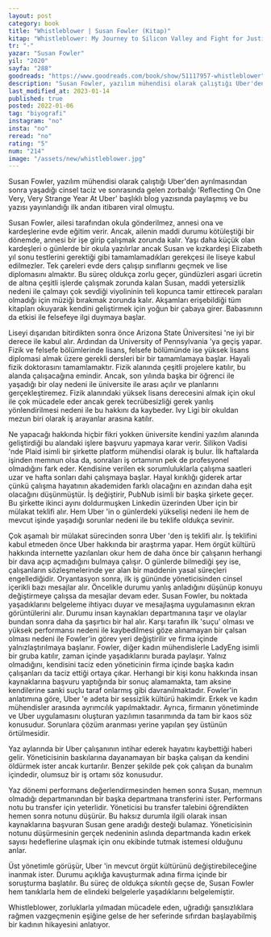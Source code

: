 ```yaml
---
layout: post
category: book
title: "Whistleblower | Susan Fowler (Kitap)"
kitap: "Whistleblower: My Journey to Silicon Valley and Fight for Justice at Uber"
tr: "-"
yazar: "Susan Fowler"
yil: "2020"
sayfa: "288"
goodreads: "https://www.goodreads.com/book/show/51117957-whistleblower"
description: "Susan Fowler, yazılım mühendisi olarak çalıştığı Uber'den ayrılmasından sonra yaşadığı cinsel taciz ve sonrasında gelen zorbalığı Reflecting On One Very, Very Strange Year At Uber başlıklı blog yazısında paylaşmış ve bu yazısı yayınlandığı ilk andan itibaren viral olmuştu. Whistleblower Fowler'ın Uber’de yazılım mühendisi olarak geçen bir yılına odaklaniyor."
last_modified_at: 2023-01-14
published: true
posted: 2022-01-06
tag: "biyografi"
instagram: "no"
insta: "no"
reread: "no"
rating: "5"
num: "214"
image: "/assets/new/whistleblower.jpg"
---
```


Susan Fowler, yazılım mühendisi olarak çalıştığı Uber'den ayrılmasından sonra yaşadığı cinsel taciz ve sonrasında gelen zorbalığı 'Reflecting On One Very, Very Strange Year At Uber' başlıklı blog yazısında paylaşmış ve bu yazısı yayınlandığı ilk andan itibaren viral olmuştu.

Susan Fowler, ailesi tarafından okula gönderilmez, annesi ona ve kardeşlerine evde eğitim verir. Ancak, ailenin maddi durumu kötüleştiği bir dönemde, annesi bir işe girip çalışmak zorunda kalır. Yaşı daha küçük olan kardeşleri o günlerde bir okula yazılırlar ancak Susan ve kızkardeşi Elizabeth yıl sonu testlerini gerektiği gibi tamamlamadıkları gerekçesi ile liseye kabul edilmezler. Tek çareleri evde ders çalışıp sınıflarını geçmek ve lise diplomasını almaktır. Bu süreç oldukça zorlu geçer, gündüzleri asgari ücretin de altına çeşitli işlerde çalışmak zorunda kalan Susan, maddi yetersizlik nedeni ile çalmayı çok sevdiği viyolininin teli kopunca tamir ettirecek paraları olmadığı için müziği bırakmak zorunda kalır. Akşamları erişebildiği tüm kitapları okuyarak kendini geliştirmek için yoğun bir çabaya girer. Babasınınn da etkisi ile felsefeye ilgi duymaya başlar.

Liseyi dışarıdan bitirdikten sonra önce Arizona State Üniversitesi 'ne iyi bir derece ile kabul alır. Ardından da University of Pennsylvania 'ya geçiş yapar. Fizik ve felsefe bölümlerinde lisans, felsefe bölümünde ise yüksek lisans diplomasi almak üzere gerekli dersleri bir bir tamamlamaya başlar. Hayali fizik doktorasını tamamlamaktır. Fizik alanında çeşitli projelere katılır, bu alanda çalışacağına emindir. Ancak, son yılında başka bir öğrenci ile yaşadığı bir olay nedeni ile üniversite ile arası açılır ve planlarını gerçekleştiremez. Fizik alanındaki yüksek lisans derecesini almak için okul ile çok mücadele eder ancak gerek tecrübesizliği gerek yanlış yönlendirilmesi nedeni ile bu hakkını da kaybeder. Ivy Ligi bir okuldan mezun biri olarak iş arayanlar arasına katılır.

Ne yapacağı hakkında hiçbir fikri yokken üniversite kendini yazılım alanında geliştirdiği bu alandaki işlere başvuru yapmaya karar verir. Silikon Vadisi 'nde Plaid isimli bir şirkette platform mühendisi olarak iş bulur. İlk haftalarda işinden memnun olsa da, sonraları iş ortamının pek de profesyonel olmadığını fark eder. Kendisine verilen ek sorumluluklarla çalışma saatleri uzar ve hafta sonları dahi çalışmaya başlar. Hayal kırıklığı giderek artar çünkü çalışma hayatının akademiden farklı olacağını en azından daha eşit olacağını düşünmüştür. İş değiştirir, PubNub isimli bir başka şirkete geçer. Bu şirkette ikinci ayını doldurmuşken Linkedin üzerinden Uber için bir mülakat teklifi alır. Hem Uber 'in o günlerdeki yükselişi nedeni ile hem de mevcut işinde yaşadığı sorunlar nedeni ile bu teklife oldukça sevinir.

Çok aşamalı bir mülakat sürecinden sonra Uber 'den iş teklifi alır. İş teklifini kabul etmeden önce Uber hakkında bir araştırma yapar. Hem örgüt kültürü hakkında internette yazılanları okur hem de daha önce bir çalışanın herhangi bir dava açıp açmadığını bulmaya çalışır. O günlerde bilmediği şey ise, çalışanların sözleşmelerinde yer alan bir maddenin yasal süreçleri engellediğidir. Oryantasyon sonra, ilk iş gününde yöneticisinden cinsel içerikli bazı mesajlar alır. Öncelikle durumu yanlış anladığını düşünüp konuyu değiştirmeye çalışsa da mesajlar devam eder. Susan Fowler, bu noktada yaşadıklarını belgeleme ihtiyacı duyar ve mesajlaşma uygulamasının ekran görüntülerini alır. Durumu insan kaynakları departmanına taşır ve olaylar bundan sonra daha da şaşırtıcı bir hal alır. Karşı tarafın ilk 'suçu' olması ve yüksek performansı nedeni ile kaybedilmesi göze alınamayan bir çalsan olması nedeni ile Fowler'in görev yeri değiştirilir ve firma içinde yalnızlaştırılmaya başlanır. Fowler, diğer kadın mühendislerle LadyEng isimli bir gruba katılır, zaman içinde yaşadıklarını burada paylaşır. Yalnız olmadığını, kendisini taciz eden yöneticinin firma içinde başka kadın çalışanları da taciz ettiği ortaya çıkar. Herhangi bir kişi konu hakkında insan kaynaklarına başvuru yaptığında bir sonuç alamamakta, tam aksine kendilerine sanki suçlu taraf onlarmış gibi davranılmaktadır. Fowler'in anlatımına göre, Uber 'e adeta bir sessizlik kültürü hakimdir. Erkek ve kadın mühendisler arasında ayrımcılık yapılmaktadır. Ayrıca, firmanın yönetiminde ve Uber uygulamasını oluşturan yazılımın tasarımında da tam bir kaos söz konusudur. Sorunlara çözüm aranması yerine yapılan şey üstünün örtülmesidir.

Yaz aylarında bir Uber çalışanının intihar ederek hayatını kaybettiği haberi gelir. Yöneticisinin baskılarına dayanamayan bir başka çalışan da kendini öldürmek ister ancak kurtarılır. Benzer şekilde pek çok çalışan da bunalım içindedir, olumsuz bir iş ortamı söz konusudur.

Yaz dönemi performans değerlendirmesinden hemen sonra Susan, memnun olmadığı departmanından bir başka departmana transferini ister. Performans notu bu transfer için yeterlidir. Yöneticisi bu transfer talebini öğrendikten hemen sonra notunu düşürür. Bu haksız durumla ilgili olarak insan kaynaklarına başvuran Susan gene aradığı desteği bulamaz. Yöneticisinin notunu düşürmesinin gerçek nedeninin aslında departmanda kadın erkek sayısı hedeflerine ulaşmak için onu ekibinde tutmak istemesi olduğunu anlar.

Üst yönetimle görüşür, Uber 'in mevcut örgüt kültürünü değiştirebileceğine inanmak ister. Durumu açıklığa kavuşturmak adına firma içinde bir soruşturma başlatılır. Bu süreç de oldukça sıkıntılı geçse de, Susan Fowler hem tanıklarla hem de elindeki belgelerle yaşadıklarını belgelemiştir.

Whistleblower, zorluklarla yılmadan mücadele eden, uğradığı şansızlıklara rağmen vazgeçmenin eşiğine gelse de her seferinde sıfırdan başlayabilmiş bir kadının hikayesini anlatıyor.
